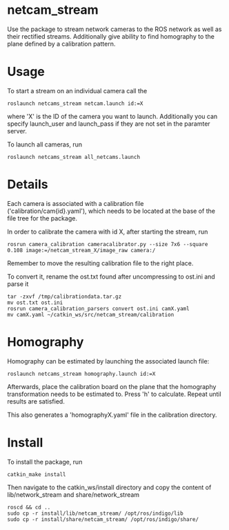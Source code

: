 # netcam_stream

Use the package to stream network cameras to the ROS network as well as their rectified streams. 
Additionally give ability to find homography to the plane defined by a calibration pattern.

# Usage

To start a stream on an individual camera call the
```
roslaunch netcams_stream netcam.launch id:=X
```
where 'X' is the ID of the camera you want to launch. Additionally you can specify launch_user and launch_pass if they are not set in the paramter server.

To launch all cameras, run
```
roslaunch netcams_stream all_netcams.launch
```

# Details

Each camera is associated with a calibration file ('calibration/cam{id}.yaml'), which needs to be located at the base of the file tree for the package.

In order to calibrate the camera with id X, after starting the stream, run
```
rosrun camera_calibration cameracalibrator.py --size 7x6 --square 0.108 image:=/netcam_stream_X/image_raw camera:/
```
Remember to move the resulting calibration file to the right place.

To convert it, rename the ost.txt found after uncompressing to ost.ini and parse it

```
tar -zxvf /tmp/calibrationdata.tar.gz
mv ost.txt ost.ini
rosrun camera_calibration_parsers convert ost.ini camX.yaml
mv camX.yaml ~/catkin_ws/src/netcam_stream/calibration
```

# Homography

Homography can be estimated by launching the associated launch file:

```
roslaunch netcams_stream homography.launch id:=X
```

Afterwards, place the calibration board on the plane that the homography transformation needs to be estimated to.
Press 'h' to calculate. Repeat until results are satisfied.

This also generates a 'homographyX.yaml' file in the calibration directory.

# Install

To install the package, run 
```
catkin_make install
```

Then navigate to the catkin_ws/install directory and copy the content of lib/network_stream and share/network_stream
```
roscd && cd ..
sudo cp -r install/lib/netcam_stream/ /opt/ros/indigo/lib
sudo cp -r install/share/netcam_stream/ /opt/ros/indigo/share/
```
